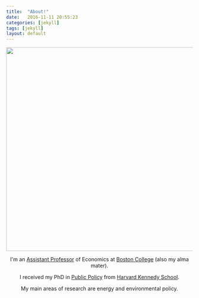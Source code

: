```yaml
---
title:  "About!"
date:   2016-11-11 20:55:23
categories: [jekyll]
tags: [jekyll]
layout: default
---
```


<div style="text-align:center">

<img src="{{site.baseurl}}/content/images/rockymountain_family_pic_crop.png" width="550" />

<p class="excerpt">	
<div style="text-align:center">

I'm an [Assistant Professor](https://www.bc.edu/bc-web/schools/mcas/departments/economics/people/faculty-directory/richard-l-sweeney.html) of Economics at [Boston College](http://www.bc.edu/) (also my alma mater). 

I received my PhD in [Public Policy](https://www.hks.harvard.edu/educational-programs/doctoral-programs/phd-public-policy) from [Harvard Kennedy School](https://www.hks.harvard.edu/). 

My main areas of research are energy and environmental policy. 

